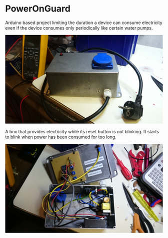 # PowerOnGuard
Arduino based project limiting the duration a device can consume electricity even if the device consumes only periodically like certain water pumps.

![PowerOnGuard1](docs/DSC_0082.JPG)

A box that provides electricity while its reset button is not blinking. It starts to blink when power has been consumed for too long.

![PowerOnGuard1](docs/DSC_0081.JPG)
